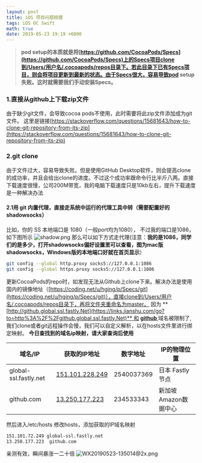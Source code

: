 ```yaml
---
layout: post
title: iOS 项目问题梳理
tags: iOS OC Swift
math: true
date: 2019-05-23 19:19 +0800
---
```

> **pod setup的本质就是将[https://github.com/CocoaPods/Specs](https://github.com/CocoaPods/Specs)上的Specs项目clone到/Users/用户名/.cocoapods/repos目录下。若此目录下已有Specs项目，则会将项目更新到最新的状态。由于Specs很大，容易导致pod setup失败。这时就需要我们手动安装Specs。**

### 1.直接从github上下载zip文件

由于缺少git文件，会导致cocoa pods不使用，此时需要将此zip文件添加成为git文件。
这里是链接[https://stackoverflow.com/questions/15681643/how-to-clone-git-repository-from-its-zip](https://stackoverflow.com/questions/15681643/how-to-clone-git-repository-from-its-zip)

### 2.git clone

由于文件过大，容易导致失败。但是使用GitHub Desktop软件，则会提高clone的成功率，并且会给出clone的进度。不过这个成功率跟命令行比半斤八两。直接下载速度很慢，公司200M带宽，我的电脑下载速度只是10kb左右，提升下载速度是一种解决办法

#### 2.1用 git 内置代理，直接走系统中运行的代理工具中转（需要配置好的shadowsocks）

比如，你的 SS 本地端口是 1080（一般port均为1080），
不过我的端口是1086，如下图所示
![shadow.png](https://upload-images.jianshu.io/upload_images/2823133-ea5d3c57c43e6bbc.png?imageMogr2/auto-orient/strip%7CimageView2/2/w/1240)
那么可以如下方式走代理(注意：**我的是1086，同学们的是多少，打开shadowsocks偏好设置里可以查看，图为mac版shadowsocks，Windows版的本地端口好就在首页显示**）

```bash
git config --global http.proxy socks5://127.0.0.1:1086
git config --global https.proxy socks5://127.0.0.1:1086
```

更新CocoaPods的repo时，如发现无法从Github上clone下来。解决办法是使用国内的镜像地址（[https://coding.net/u/hging/p/Specs/git](https://coding.net/u/hging/p/Specs/git)），直接clone到/Users/用户名/.cocoapods/repos目录下，再将文件夹重命名为master。
因为 **[http://github.global.ssl.fastly.Net](https://links.jianshu.com/go?to=http%3A%2F%2Fgithub.global.ssl.fastly.Net)** 和 **[github
](https://github.com)** 域名被限制了,我们clone或者git远程操作会慢，我们可以自定义解析，以在hosts文件里进行绑定映射。
**今日查找到的域名ip映射，请大家查询后使用**

| 域名/IP | 获取的IP地址 | 数字地址 | IP的物理位置 |
| --- | --- | --- | --- |
| global-ssl.fastly.net | [151.101.228.249](http://ip.tool.chinaz.com/?ip=151.101.228.249) | 2540037369 | 日本 Fastly节点 |
| github.com| [13.250.177.223](http://ip.tool.chinaz.com/?ip=13.250.177.223) | 234533343 | 新加坡 Amazon数据中心 |
然后进入/etc/hosts
修改hosts，添加获取的IP域名映射

```bash
151.101.72.249 global-ssl.fastly.net
13.250.177.223  github.com
```

亲测有效，瞬间暴涨一二十倍
![WX20190523-135014@2x.png](https://upload-images.jianshu.io/upload_images/2823133-754b3f944452c8ca.png?imageMogr2/auto-orient/strip%7CimageView2/2/w/1240)
